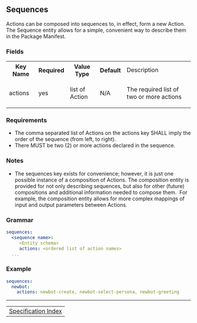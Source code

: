 <!--
#
# Licensed to the Apache Software Foundation (ASF) under one or more contributor
# license agreements.  See the NOTICE file distributed with this work for additional
# information regarding copyright ownership.  The ASF licenses this file to you
# under the Apache License, Version 2.0 (the # "License"); you may not use this
# file except in compliance with the License.  You may obtain a copy of the License
# at:
#
# http://www.apache.org/licenses/LICENSE-2.0
#
# Unless required by applicable law or agreed to in writing, software distributed
# under the License is distributed on an "AS IS" BASIS, WITHOUT WARRANTIES OR
# CONDITIONS OF ANY KIND, either express or implied.  See the License for the
# specific language governing permissions and limitations under the License.
#
-->

## Sequences

Actions can be composed into sequences to, in effect, form a new Action. The Sequence entity allows for a simple, convenient way to describe them in the Package Manifest.

### Fields
<html>
<table>
  <tr>
   <th>Key Name</th>
   <th>Required</th>
   <th>Value Type</th>
   <th>Default</th>
   <td>Description</th>
  </tr>
 <tr>
  <td>
  <p>actions</p>
  </td>
  <td>
  <p>yes</p>
  </td>
  <td>
  <p>list of Action</p>
  </td>
  <td>
  <p>N/A</p>
  </td>
  <td>
  <p>The required list of two or more actions</p>
  </td>
 </tr>
</table>
</html>

### Requirements

- The comma separated list of Actions on the actions key SHALL imply the order of the sequence (from left, to right).
- There MUST be two (2) or more actions declared in the sequence.

### Notes

- The sequences key exists for convenience; however, it is just one possible instance of a composition of Actions. The composition entity is provided for not only describing sequences, but also for other (future) compositions and additional information needed to compose them.&nbsp; For example, the composition entity allows for more complex mappings of input and output parameters between Actions.

### Grammar

```yaml
sequences:
  <sequence name>:
     <Entity schema>
     actions: <ordered list of action names>
  ...
```

### Example
```yaml
sequences:
  newbot:
    actions: newbot-create, newbot-select-persona, newbot-greeting
```

<!--
 Bottom Navigation
-->
---
<html>
<div align="center">
<table align="center">
  <tr>
    <!-- <td><a href="">&lt;&lt;&nbsp;previous</a></td> -->
    <td><a href="spec_index.md#openwhisk-package-specification-html">Specification Index</a></td>
    <!-- <td><a href="">next&nbsp;&gt;&gt;</a></td> -->
  </tr>
</table>
</div>
</html>
